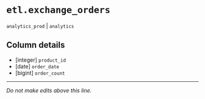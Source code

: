 # `etl.exchange_orders`
`analytics_prod` | `analytics`

## Column details
* [integer]   `product_id`
* [date]      `order_date`
* [bigint]    `order_count`

-------------------------------------------------------------------------------
*Do not make edits above this line.*
